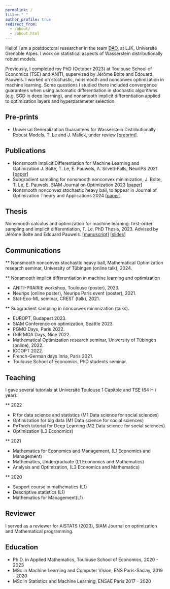 ```yaml
---
permalink: /
title: " "
author_profile: true
redirect_from: 
  - /about/
  - /about.html
---
```

Hello! I am a postdoctoral researcher in the team [DAO](https://dao-ljk.imag.fr/), at LJK, Université Grenoble Alpes. I work on statistical aspects of Wasserstein distributionally robust models.

Previously, I completed my PhD (October 2023) at Toulouse School of Economics (TSE) and ANITI, supervized by Jérôme Bolte and Edouard Pauwels. I worked on stochastic, nonsmooth and nonconvex optimization in machine learning. Some questions I studied there included convergence guarantees when using automatic differentiation in stochastic algorithms (e.g. SGD in deep learning), and nonsmooth implicit differentiation applied to optimization layers and hyperparameter selection.


## Pre-prints

* Universal Generalization Guarantees for Wasserstein Distributionally Robust Models, T. Le and J. Malick, under review \[[preprint](https://ntamle.github.io/files/preprint_wdro.pdf)\].

## Publications

* Nonsmooth Implicit Differentiation for Machine Learning and Optimization J. Bolte, T. Le, E. Pauwels, A. Silveti-Falls, NeurIPS 2021. \[[paper](https://arxiv.org/abs/2106.04350)\]
* Subgradient sampling for nonsmooth nonconvex minimization, J. Bolte, T. Le, E. Pauwels, SIAM Journal on Optimization 2023 \[[paper](https://arxiv.org/abs/2202.13744)\]
* Nonsmooth nonconvex stochastic heavy ball, to appear in Journal of Optimization Theory and Applications 2024 \[[paper](https://arxiv.org/abs/2304.13328)\]


## Thesis
Nonsmooth calculus and optimization for machine learning: first-order sampling and implicit differentiation, T. Le, PhD Thesis, 2023. Advised by Jérôme Bolte and Edouard Pauwels. \[[manuscript](https://ntamle.github.io/files/manuscript.pdf)\] \[[slides](https://ntamle.github.io/files/slides.pdf)\]

## Communications

**  Nonsmooth nonconvex stochastic heavy ball,  Mathematical Optimization research seminar, University of Tübingen (online talk), 2024.

** Nonsmooth implicit differentiation in machine learning and optimization

* ANITI-PRAIRIE workshop, Toulouse (poster), 2023.
* Neurips (online poster), Neurips Paris event (poster), 2021.
* Stat-Eco-ML seminar, CREST (talk), 2021.

  
** Subgradient sampling in nonconvex minimization (talks).

* EUROPT,  Budapest 2023.
* SIAM Conference on optimization, Seattle 2023. 
* PGMO Days, Paris 2022.
* GdR MOA Days, Nice 2022.
* Mathematical Optimization research seminar, University of Tübingen (online), 2022.
* ICCOPT 2022.
* French-German days Inria, Paris 2021.
* Toulouse School of Economics, PhD students seminar.

 



## Teaching
I gave several tutorials at Université Toulouse 1 Capitole and TSE (64 H / year):

** 2022 
* R for data science and statistics (M1 Data science for social sciences)
* Optimization for big data (M1 Data science for social sciences)
* PyTorch tutorial for Deep Learning (M2 Data science for social sciences)
* Optimization (L3 Economics)
  
** 2021 
* Mathematics for Economics and Management, (L1 Economics and Management)
* Mathematics, Undergraduate (L1 Economics and Mathematics)
* Analysis and Optimization, (L3 Economics and Mathematics)


** 2020
* Support course in mathematics (L1)
* Descriptive statistics (L1)
* Mathematics for Management(L1) 


## Reviewer
I served as a reviewer for AISTATS (2023), SIAM Journal on optimization and Mathematical programming.

## Education
* Ph.D. in Applied Mathematics, Toulouse School of Economics, 2020 - 2023
* MSc in Machine Learning and Computer Vision, ENS Paris-Saclay, 2019 - 2020
* MSc in Statistics and Machine Learning, ENSAE Paris 2017 - 2020





